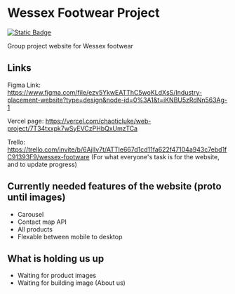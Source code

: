 # Wessex Footwear Project 
[![Static Badge](https://img.shields.io/badge/Releases-Link-fefes?style=plastic&link=https%3A%2F%2Fgithub.com%2FChaoticLuke%2FWeb-Project%2Freleases%2Ftag%2FReleases)](https://github.com/ChaoticLuke/Web-Project/releases/tag/Releases)

Group project website for Wessex footwear
## Links
Figma Link: https://www.figma.com/file/ezv5YkwEATThC5woKLdXsS/Industry-placement-website?type=design&node-id=0%3A1&t=iKNBU5zRdNn563Ag-1

Vercel page: https://vercel.com/chaoticluke/web-project/7T34txxpk7wSyEVCzPHbQxUmzTCa

Trello: https://trello.com/invite/b/6AjlIv7t/ATTIe667d1cd11fa622f47104a943c7ebd1fC91393F9/wessex-footware (For what everyone's task is for the website, and to update progress)
## Currently needed features of the website (proto until images)
- Carousel
- Contact map API
- All products
- Flexable between mobile to desktop

## What is holding us up
- Waiting for product images
- Waiting for building image (About us)
  
